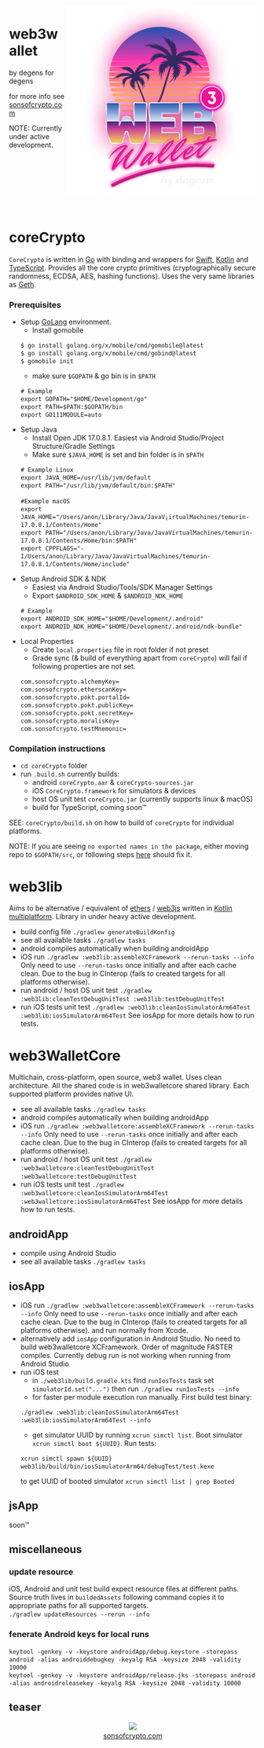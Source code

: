 <img align="right" src="bundledAssets/images/logo.png"/>

# web3wallet

by degens for degens

for more info see [sonsofcrypto.com](https://sonsofcrypto.com)

NOTE: Currently under active development.

&nbsp;

&nbsp;

&nbsp;

&nbsp;

# coreCrypto

`CoreCrypto` is written in [Go](https://go.dev) with binding and wrappers for
[Swift](https://www.swift.org), [Kotlin](https://kotlinlang.org) and
[TypeScript](https://www.typescriptlang.org). Provides all the core crypto
primitives (cryptographically secure randomness, ECDSA, AES, hashing functions).
Uses the very same libraries as [Geth](https://github.com/ethereum/go-ethereum).

### Prerequisites

- Setup [GoLang](https://go.dev/doc/install) environment.
  - Install gomobile
  ```
  $ go install golang.org/x/mobile/cmd/gomobile@latest
  $ go install golang.org/x/mobile/cmd/gobind@latest
  $ gomobile init
  ```
  - make sure `$GOPATH` & go bin is in `$PATH`
  ```
  # Example
  export GOPATH="$HOME/Development/go"
  export PATH=$PATH:$GOPATH/bin
  export GO111MODULE=auto
  ```
- Setup Java  
  - Install Open JDK 17.0.8.1. Easiest via Android Studio/Project Structure/Gradle
  Settings
  - Make sure `$JAVA_HOME` is set and bin folder is in `$PATH`
  ```
  # Example Linux
  export JAVA_HOME=/usr/lib/jvm/default
  export PATH="/usr/lib/jvm/default/bin:$PATH"
  
  #Example macOS
  export JAVA_HOME="/Users/anon/Library/Java/JavaV¡irtualMachines/temurin-17.0.8.1/Contents/Home"
  export PATH="/Users/anon/Library/Java/JavaVirtualMachines/temurin-17.0.8.1/Contents/Home/bin:$PATH"
  export CPPFLAGS="-I/Users/anon/Library/Java/JavaVirtualMachines/temurin-17.0.8.1/Contents/Home/include"
  ```
- Setup Android SDK & NDK
  - Easiest via Android Studio/Tools/SDK Manager Settings
  - Export `$ANDROID_SDK_HOME` & `$ANDROID_NDK_HOME`
  ```
  # Example
  export ANDROID_SDK_HOME="$HOME/Development/.android"
  export ANDROID_NDK_HOME="$HOME/Development/.android/ndk-bundle"
  ```
- Local Properties
  - Create `local.properties` file in root folder if not preset
  - Grade sync (& build of everything apart from `coreCrypto`) will fail if 
  following properties are not set.
  ```
  com.sonsofcrypto.alchemyKey=
  com.sonsofcrypto.etherscanKey=
  com.sonsofcrypto.pokt.portalId=
  com.sonsofcrypto.pokt.publicKey=
  com.sonsofcrypto.pokt.secretKey=
  com.sonsofcrypto.moralisKey=
  com.sonsofcrypto.testMnemonic=
  ```

### Compilation instructions
- `cd coreCrypto` folder
- run `.build.sh` currently builds:
  - android `coreCrypto.aar` & `coreCrypto-sources.jar`
  - iOS `CoreCrypto.framework` for simulators & devices
  - host OS unit test `coreCrypto.jar` (currently supports linux & macOS)
  - build for TypeScript, coming soon™

SEE: `coreCrypto/build.sh` on how to build of `coreCrypto` for individual 
platforms. 

NOTE: If you are seeing `no exported names in the package`, either moving
repo to `$GOPATH/src`, or following steps [here](https://github.com/golang/go/issues/37961#issuecomment-673854585) 
should fix it.

# web3lib
Aims to be alternative / equivalent of [ethers](https://docs.ethers.io/v5/) / 
[web3js](https://web3js.readthedocs.io) written in 
[Kotlin multiplatform](https://kotlinlang.org/docs/multiplatform.html). Library in under heavy 
active development. 
- build config file `./gradlew generateBuildKonfig` 
- see all available tasks `./gradlew tasks`
- android compiles automatically when building androidApp
- iOS run `./gradlew :web3lib:assembleXCFramework --rerun-tasks --info`
  Only need to use `--rerun-tasks` once initially and after each cache clean. 
  Due to the bug in CInterop (fails to created targets for all platforms 
  otherwise). 
- run android / host OS unit test `./gradlew :web3lib:cleanTestDebugUnitTest :web3lib:testDebugUnitTest`
- run iOS tests unit test `./gradlew :web3lib:cleanIosSimulatorArm64Test :web3lib:iosSimulatorArm64Test`
  See iosApp for more details how to run tests.

# web3WalletCore
Multichain, cross-platform, open source, web3 wallet. Uses clean 
architecture. All the shared code is in web3walletcore shared library. Each 
supported platform provides native UI.
- see all available tasks `./gradlew tasks`
- android compiles automatically when building androidApp
- iOS run `./gradlew :web3walletcore:assembleXCFramework --rerun-tasks --info`
  Only need to use `--rerun-tasks` once initially and after each cache clean.
  Due to the bug in CInterop (fails to created targets for all platforms
  otherwise).
- run android / host OS unit test `./gradlew :web3walletcore:cleanTestDebugUnitTest :web3walletcore:testDebugUnitTest`
- run iOS tests unit test `./gradlew :web3walletcore:cleanIosSimulatorArm64Test :web3walletcore:iosSimulatorArm64Test`
  See iosApp for more details how to run tests.

## androidApp
- compile using Android Studio
- see all available tasks `./gradlew tasks`

## iosApp
- iOS run `./gradlew :web3walletcore:assembleXCFramework --rerun-tasks --info`
  Only need to use `--rerun-tasks` once initially and after each cache clean.
  Due to the bug in CInterop (fails to created targets for all platforms
  otherwise). and run normally from Xcode.
- alternatively add `iosApp` configuration in Android Studio. No need to build
  web3walletcore XCFramework. Order of magnitude FASTER compiles. Currently 
  debug run is not working when running from Android Studio
- run iOS test
  - in `./web3lib/build.gradle.kts` find `runIosTests` task set 
  `simulatorId.set("...")` then run `./gradlew runIosTests --info`
  - for faster per module execution run manually. First build test binary:
  ```
  ./gradlew :web3lib:cleanIosSimulatorArm64Test :web3lib:iosSimulatorArm64Test --info
  ```
  - get simulator UUID by running `xcrun simctl list`. Boot simulator 
  `xcrun simctl boot ${UUID}`. Run tests:
  ```
  xcrun simctl spawn ${UUID} web3lib/build/bin/iosSimulatorArm64/debugTest/test.kexe
  ```
  to get UUID of booted simulator `xcrun simctl list | grep Booted`

## jsApp
soon™

## miscellaneous

### update resource
iOS, Android and unit test build expect resource files at different paths. 
Source truth lives in `buildedAssets` following command copies it to 
appropriate paths for all supported targets.    
```./gradlew updateResources --rerun --info```

### fenerate Android keys for local runs

```
keytool -genkey -v -keystore androidApp/debug.keystore -storepass android -alias androiddebugkey -keyalg RSA -keysize 2048 -validity 10000
keytool -genkey -v -keystore androidApp/release.jks -storepass android -alias androidreleasekey -keyalg RSA -keysize 2048 -validity 10000
```

## teaser 
<p align="center">
  <img src="bundledAssets/images/first_launch_teaser_7.gif"/>
  <br/><a href="https://sonsofcrypto.com">sonsofcrypto.com</a>
</p>

[//]: # (![web3wallet]&#40;iosApp/iosApp/Assets.xcassets/AppIcon.appiconset/w3w_logo_1024.png&#41;)